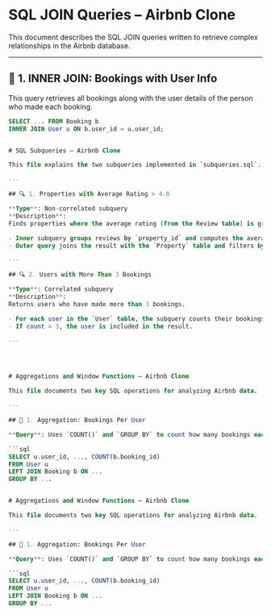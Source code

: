 # SQL JOIN Queries – Airbnb Clone

This document describes the SQL JOIN queries written to retrieve complex relationships in the Airbnb database.

---

## 🔹 1. INNER JOIN: Bookings with User Info

This query retrieves all bookings along with the user details of the person who made each booking.

```sql
SELECT ... FROM Booking b
INNER JOIN User u ON b.user_id = u.user_id;


# SQL Subqueries – Airbnb Clone

This file explains the two subqueries implemented in `subqueries.sql`.

---

## 🔍 1. Properties with Average Rating > 4.0

**Type**: Non-correlated subquery  
**Description**:  
Finds properties where the average rating (from the Review table) is greater than 4.0.

- Inner subquery groups reviews by `property_id` and computes the average.
- Outer query joins the result with the `Property` table and filters by average.

---

## 🔍 2. Users with More Than 3 Bookings

**Type**: Correlated subquery  
**Description**:  
Returns users who have made more than 3 bookings.

- For each user in the `User` table, the subquery counts their bookings in the `Booking` table.
- If count > 3, the user is included in the result.

---




# Aggregations and Window Functions – Airbnb Clone

This file documents two key SQL operations for analyzing Airbnb data.

---

## 🔹 1. Aggregation: Bookings Per User

**Query**: Uses `COUNT()` and `GROUP BY` to count how many bookings each user has made.

```sql
SELECT u.user_id, ..., COUNT(b.booking_id)
FROM User u
LEFT JOIN Booking b ON ...
GROUP BY ...


# Aggregations and Window Functions – Airbnb Clone

This file documents two key SQL operations for analyzing Airbnb data.

---

## 🔹 1. Aggregation: Bookings Per User

**Query**: Uses `COUNT()` and `GROUP BY` to count how many bookings each user has made.

```sql
SELECT u.user_id, ..., COUNT(b.booking_id)
FROM User u
LEFT JOIN Booking b ON ...
GROUP BY ...
